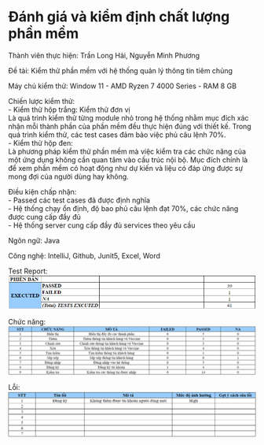 # Đánh giá và kiểm định chất lượng phần mềm
Thành viên thực hiện: Trần Long Hải, Nguyễn Minh Phương

Đề tài: Kiểm thử phần mềm với hệ thống quản lý thông tin tiêm chủng

Máy chủ kiểm thử: Window 11 - AMD Ryzen 7 4000 Series - RAM 8 GB

Chiến lược kiểm thử:  
    - Kiểm thử hộp trắng: Kiểm thử đơn vị  
        Là quá trình kiểm thử từng module nhỏ trong hệ thống nhằm mục đích xác nhận mỗi thành phần của phần mềm đều thực hiện đúng với thiết kế. Trong quá trình kiểm thử, các test cases đảm bảo việc phủ câu lệnh 70%.  
    - Kiểm thử hộp đen:  
        Là phương pháp kiểm thử phần mềm mà việc kiểm tra các chức năng của một ứng dụng không cần quan tâm vào cấu trúc nội bộ. Mục đích chính là để xem phần mềm có hoạt động như dự kiến và liệu có đáp ứng được sự mong đợi của người dùng hay không.

Điều kiện chấp nhận:  
    - Passed các test cases đã được định nghĩa  
    - Hệ thống chạy ổn định, độ bao phủ câu lệnh đạt 70%, các chức năng được cung cấp đầy đủ  
    - Hệ thống server cung cấp đầy đủ services theo yêu cầu

Ngôn ngữ: Java

Công nghệ: IntelliJ, Github, Junit5, Excel, Word

Test Report:
![alt text](image.png)

Chức năng:
![alt text](image-1.png)

Lỗi:
![alt text](image-2.png)

